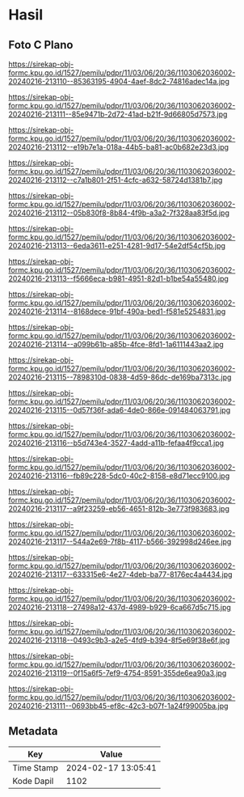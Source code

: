 # Hasil

## Foto C Plano

https://sirekap-obj-formc.kpu.go.id/1527/pemilu/pdpr/11/03/06/20/36/1103062036002-20240216-213110--85363195-4904-4aef-8dc2-74816adec14a.jpg

https://sirekap-obj-formc.kpu.go.id/1527/pemilu/pdpr/11/03/06/20/36/1103062036002-20240216-213111--85e9471b-2d72-41ad-b21f-9d66805d7573.jpg

https://sirekap-obj-formc.kpu.go.id/1527/pemilu/pdpr/11/03/06/20/36/1103062036002-20240216-213112--e19b7e1a-018a-44b5-ba81-ac0b682e23d3.jpg

https://sirekap-obj-formc.kpu.go.id/1527/pemilu/pdpr/11/03/06/20/36/1103062036002-20240216-213112--c7a1b801-2f51-4cfc-a632-58724d1381b7.jpg

https://sirekap-obj-formc.kpu.go.id/1527/pemilu/pdpr/11/03/06/20/36/1103062036002-20240216-213112--05b830f8-8b84-4f9b-a3a2-7f328aa83f5d.jpg

https://sirekap-obj-formc.kpu.go.id/1527/pemilu/pdpr/11/03/06/20/36/1103062036002-20240216-213113--6eda3611-e251-4281-9d17-54e2df54cf5b.jpg

https://sirekap-obj-formc.kpu.go.id/1527/pemilu/pdpr/11/03/06/20/36/1103062036002-20240216-213113--f5666eca-b981-4951-82d1-b1be54a55480.jpg

https://sirekap-obj-formc.kpu.go.id/1527/pemilu/pdpr/11/03/06/20/36/1103062036002-20240216-213114--8168dece-91bf-490a-bed1-f581e5254831.jpg

https://sirekap-obj-formc.kpu.go.id/1527/pemilu/pdpr/11/03/06/20/36/1103062036002-20240216-213114--a099b61b-a85b-4fce-8fd1-1a6111443aa2.jpg

https://sirekap-obj-formc.kpu.go.id/1527/pemilu/pdpr/11/03/06/20/36/1103062036002-20240216-213115--7898310d-0838-4d59-86dc-de169ba7313c.jpg

https://sirekap-obj-formc.kpu.go.id/1527/pemilu/pdpr/11/03/06/20/36/1103062036002-20240216-213115--0d57f36f-ada6-4de0-866e-091484063791.jpg

https://sirekap-obj-formc.kpu.go.id/1527/pemilu/pdpr/11/03/06/20/36/1103062036002-20240216-213116--b5d743e4-3527-4add-a11b-fefaa4f9cca1.jpg

https://sirekap-obj-formc.kpu.go.id/1527/pemilu/pdpr/11/03/06/20/36/1103062036002-20240216-213116--fb89c228-5dc0-40c2-8158-e8d71ecc9100.jpg

https://sirekap-obj-formc.kpu.go.id/1527/pemilu/pdpr/11/03/06/20/36/1103062036002-20240216-213117--a9f23259-eb56-4651-812b-3e773f983683.jpg

https://sirekap-obj-formc.kpu.go.id/1527/pemilu/pdpr/11/03/06/20/36/1103062036002-20240216-213117--544a2e69-7f8b-4117-b566-392998d246ee.jpg

https://sirekap-obj-formc.kpu.go.id/1527/pemilu/pdpr/11/03/06/20/36/1103062036002-20240216-213117--633315e6-4e27-4deb-ba77-8176ec4a4434.jpg

https://sirekap-obj-formc.kpu.go.id/1527/pemilu/pdpr/11/03/06/20/36/1103062036002-20240216-213118--27498a12-437d-4989-b929-6ca667d5c715.jpg

https://sirekap-obj-formc.kpu.go.id/1527/pemilu/pdpr/11/03/06/20/36/1103062036002-20240216-213118--0493c9b3-a2e5-4fd9-b394-8f5e69f38e6f.jpg

https://sirekap-obj-formc.kpu.go.id/1527/pemilu/pdpr/11/03/06/20/36/1103062036002-20240216-213119--0f15a6f5-7ef9-4754-8591-355de6ea90a3.jpg

https://sirekap-obj-formc.kpu.go.id/1527/pemilu/pdpr/11/03/06/20/36/1103062036002-20240216-213111--0693bb45-ef8c-42c3-b07f-1a24f99005ba.jpg


## Metadata

| Key        | Value               |
| ---------- | ------------------- |
| Time Stamp | 2024-02-17 13:05:41 |
| Kode Dapil | 1102                |



